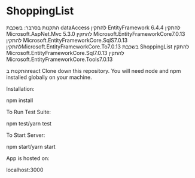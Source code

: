 
# ShoppingList
התקנות בסרבר:
בשכבת dataAccess
להתקין EntityFramework 6.4.4
להתקין Microsoft.AspNet.Mvc 5.3.0
להתקין Microsoft.EntityFrameworkCore7.0.13
להתקין Microsoft.EntityFrameworkCore.SqlS7.0.13
להתקיןMicrosoft.EntityFrameworkCore.To7.0.13
בשכבת ShoppingList
להתקין Microsoft.EntityFrameworkCore.Sql7.0.13
להתקין Microsoft.EntityFrameworkCore.Tools7.0.13


התקנות בreact
Clone down this repository. You will need node and npm installed globally on your machine.

Installation:

npm install


To Run Test Suite:

npm test/yarn test



To Start Server:

npm start/yarn start



App is hosted on:

localhost:3000

